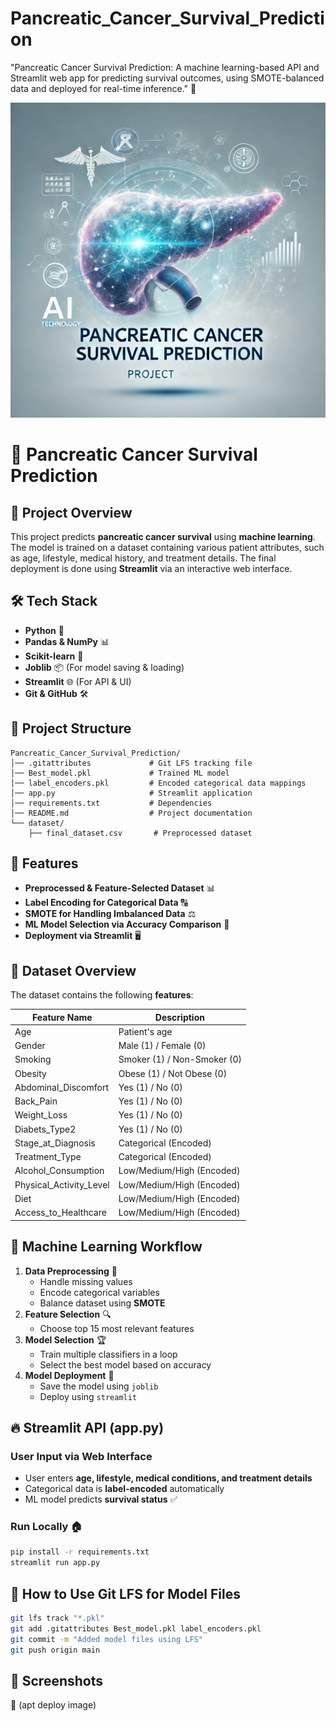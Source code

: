 # Pancreatic_Cancer_Survival_Prediction
"Pancreatic Cancer Survival Prediction: A machine learning-based API and Streamlit web app for predicting survival outcomes, using SMOTE-balanced data and deployed for real-time inference." 🚀

<img src="https://github.com/rpjinu/Pancreatic_Cancer_Survival_Prediction/blob/main/project_imge.png">

# 🏥 Pancreatic Cancer Survival Prediction

## 📌 Project Overview
This project predicts **pancreatic cancer survival** using **machine learning**. The model is trained on a dataset containing various patient attributes, such as age, lifestyle, medical history, and treatment details. The final deployment is done using **Streamlit** via an interactive web interface.

## 🛠️ Tech Stack
- **Python** 🐍
- **Pandas & NumPy** 📊
- **Scikit-learn** 🤖
- **Joblib** 📦 (For model saving & loading)
- **Streamlit** 🌐 (For API & UI)
- **Git & GitHub** 🛠️

## 📂 Project Structure
```
Pancreatic_Cancer_Survival_Prediction/
│── .gitattributes             # Git LFS tracking file
│── Best_model.pkl             # Trained ML model
│── label_encoders.pkl         # Encoded categorical data mappings
│── app.py                     # Streamlit application
│── requirements.txt           # Dependencies
│── README.md                  # Project documentation
└── dataset/
    ├── final_dataset.csv       # Preprocessed dataset
```

## 🚀 Features
- **Preprocessed & Feature-Selected Dataset** 📊
- **Label Encoding for Categorical Data** 🔠
- **SMOTE for Handling Imbalanced Data** ⚖️
- **ML Model Selection via Accuracy Comparison** 🎯
- **Deployment via Streamlit** 🖥️

## 📜 Dataset Overview
The dataset contains the following **features**:

| Feature Name              | Description |
|---------------------------|-------------|
| Age                       | Patient's age |
| Gender                    | Male (1) / Female (0) |
| Smoking                   | Smoker (1) / Non-Smoker (0) |
| Obesity                   | Obese (1) / Not Obese (0) |
| Abdominal_Discomfort      | Yes (1) / No (0) |
| Back_Pain                 | Yes (1) / No (0) |
| Weight_Loss               | Yes (1) / No (0) |
| Diabets_Type2             | Yes (1) / No (0) |
| Stage_at_Diagnosis        | Categorical (Encoded) |
| Treatment_Type            | Categorical (Encoded) |
| Alcohol_Consumption       | Low/Medium/High (Encoded) |
| Physical_Activity_Level   | Low/Medium/High (Encoded) |
| Diet                      | Low/Medium/High (Encoded) |
| Access_to_Healthcare      | Low/Medium/High (Encoded) |

## 🎯 Machine Learning Workflow
1. **Data Preprocessing** 🧹
   - Handle missing values
   - Encode categorical variables
   - Balance dataset using **SMOTE**
2. **Feature Selection** 🔍
   - Choose top 15 most relevant features
3. **Model Selection** 🏆
   - Train multiple classifiers in a loop
   - Select the best model based on accuracy
4. **Model Deployment** 🚀
   - Save the model using `joblib`
   - Deploy using `streamlit`

## 🔥 Streamlit API (app.py)
### **User Input via Web Interface**
- User enters **age, lifestyle, medical conditions, and treatment details**
- Categorical data is **label-encoded** automatically
- ML model predicts **survival status** ✅

### **Run Locally** 🏠
```sh
pip install -r requirements.txt
streamlit run app.py
```

## 📝 How to Use Git LFS for Model Files
```sh
git lfs track "*.pkl"
git add .gitattributes Best_model.pkl label_encoders.pkl
git commit -m "Added model files using LFS"
git push origin main
```

## 📸 Screenshots
🚧 (apt deploy image)
<img src="">
<img src="">



